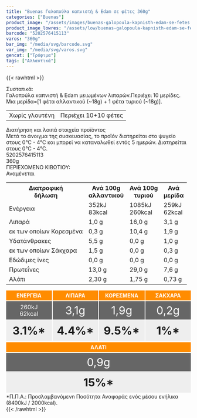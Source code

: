 ```yaml
---
title: "Buenas Γαλοπούλα καπνιστή & Edam σε φέτες 360g"
categories: ["Buenas"]
product_image: "/assets/images/buenas-galopoula-kapnisth-edam-se-fetes.jpg"
product_image_lowres: "/assets/low/buenas-galopoula-kapnisth-edam-se-fetes.jpg"
barcode: "5202576415113"
varos: "360g"
bar_img: "/media/svg/barcode.svg"
var_img: "/media/svg/varos.svg"
gencat: ["Τρόφιμα"]
tags: ["Αλλαντικά"]
---
```

{{< rawhtml >}}
<style>
.varel1 {
    display: flex;
    width: 100%;
    gap: 2px;
    margin-top: 2px;
    flex-wrap: wrap;
    justify-content: stretch;
}

.varel {
    flex-grow: 1;
    flex-basis: 0;
}

.varel div {
    padding: 0;
    text-align: center;
    margin-bottom: 2px;
    
}

.varel div:nth-child(1) {
    background: darkorange;
    color: #fff;
    padding: 5px;
    font-weight:bold;
}

.varel div:nth-child(2) {
    background: #666;
    color: #fff;
    padding: 5px;
    height: 40px;
    display: flex;
    align-items: center;
    justify-content: center;
    font-size: 30px;
    line-height: 18px;
}

.varel div:nth-child(3) {
    background: #eee;
    font-weight: 700;
    font-size: 30px;
    padding: 10px
}

</style>
<div class="product">
        <div id="sistatika">Συστατικά:</div>
        <div class="alltext">Γαλοπούλα καπνιστή &amp; Edam μειωμένων λιπαρών.Περιέχει 10 μερίδες. Μια μερίδα=[1
            φέτα αλλαντικού (~18g) + 1 φέτα τυριού (~18g)].</div>
            <div class="tabout">
    <table class="sfwb sw100 stlf sfsin">
        <tbody><tr>
            <td class="sorange sp10 stfff">Χωρίς γλουτένη</td>
            <td class="sp10 seee">Περιέχει 10+10 φέτες</td>
        </tr>
    </tbody></table>
</div>
<div class="keno"></div>
 <div id="loipa">Διατήρηση και λοιπά στοιχεία προϊόντος</div>
        <div class="alltext">Μετά το άνοιγμα της συσκευασίας, το προϊόν διατηρείται στο ψυγείο στους 0°C - 4°C και
            μπορεί να καταναλωθεί εντός 5 ημερών. Διατηρείται στους 0°C - 4°C.</div>
        <div id="barcode">
            <div id="barimage1"></div><span id="bartext">5202576415113</span>
        </div>
        <div id="varos">
            <div id="varosimage1"></div><span id="varostext">360g</span>
        </div>
        <div id="kivotio">ΠΕΡΙΕΧΟΜΕΝΟ ΚΙΒΩΤΙΟΥ:<br>Αναμένεται</div>
        <div class="tabout">
            <table id="diatable">
                <tbody>
                    <tr>
                        <th>Διατροφική<br>δήλωση</th>
                        <th>Ανά 100g<br>αλλαντικού</th>
                        <th>Ανά 100g<br>τυριού</th>
                        <th>Ανά<br>μερίδα</th>
                    </tr>
                    <tr>
                        <td class="texr2">Ενέργεια</td>
                        <td class="texr">352kJ<br>83kcal</td>
                        <td class="texr">1085kJ<br>260kcal</td>
                        <td class="texr">259kJ<br>62kcal</td>
                    </tr>
                    <tr>
                        <td class="texr2">Λιπαρά</td>
                        <td class="texr">1,0 g</td>
                        <td class="texr">16,0 g</td>
                        <td class="texr">3,1 g</td>
                    </tr>
                    <tr>
                        <td class="gray">εκ των οποίων Κορεσµένα</td>
                        <td class="gray2">0,3 g</td>
                        <td class="gray2">10,4 g</td>
                        <td class="gray2">1,9 g</td>
                    </tr>
                    <tr>
                        <td class="texr2">Yδατάνθρακες</td>
                        <td class="texr">5,5 g</td>
                        <td class="texr">0,0 g</td>
                        <td class="texr">1,0 g</td>
                    </tr>
                    <tr>
                        <td class="gray">εκ των οποίων Σάκχαρα</td>
                        <td class="gray2">1,5 g</td>
                        <td class="gray2">0,0 g</td>
                        <td class="gray2">0,3 g</td>
                    </tr>
                    <tr>
                        <td class="texr2">Eδώδιμες ίνες</td>
                        <td class="texr">0,0 g</td>
                        <td class="texr">0,0 g</td>
                        <td class="texr">0,0 g</td>
                    </tr>
                    <tr>
                        <td class="texr2">Πρωτεΐνες</td>
                        <td class="texr">13,0 g</td>
                        <td class="texr">29,0 g</td>
                        <td class="texr">7,6 g</td>
                    </tr>
                    <tr>
                        <td class="texr2">Αλάτι</td>
                        <td class="texr">2,30 g</td>
                        <td class="texr">1,75 g</td>
                        <td class="texr">0,73 g</td>
                    </tr>
                </tbody>
            </table>
        </div>
        <div class="alltext" style="margin:0;padding:0">
            <div class="varel1">
                <div class="varel">
                    <div>ΕΝΕΡΓΕΙΑ</div>
                    <div style="font-size:medium">260kJ<br>62kcal</div>
                    <div>3.1%*</div>
                </div>
                <div class="varel">
                    <div>ΛΙΠΑΡΑ</div>
                    <div>3,1g</div>
                    <div>4.4%*</div>
                </div>
                <div class="varel">
                    <div>ΚΟΡΕΣΜΕΝΑ</div>
                    <div>1,9g</div>
                    <div>9.5%*</div>
                </div>
                <div class="varel">
                    <div>ΣΑΚΧΑΡΑ</div>
                    <div>0,2g</div>
                    <div>1%*</div>
                </div>
                <div class="varel">
                    <div>ΑΛΑΤΙ</div>
                    <div>0,9g</div>
                    <div>15%*</div>
                </div>
            </div>
<div class="alltext">*Π.Π.Α.: Προσλαμβανόμενn Ποσότητα Αναφοράς ενός μέσου ενήλικα (8400kJ / 2000kcal).</div>
        </div>
        <div class="pimg"></div>
 </div>
{{< /rawhtml >}}


